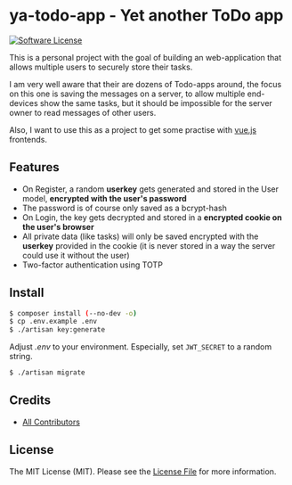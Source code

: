 # ya-todo-app - Yet another ToDo app

[![Software License][ico-license]](LICENSE.md)

This is a personal project with the goal of building an web-application that allows multiple users to securely store their tasks.

I am very well aware that their are dozens of Todo-apps around, the focus on this one is saving the messages on a server, to allow multiple end-devices show the same tasks, but it should be impossible for the server owner to read messages of other users.

Also, I want to use this as a project to get some practise with [vue.js](http://vuejs.org) frontends.

## Features

* On Register, a random **userkey** gets generated and stored in the User model, **encrypted with the user's password**
* The password is of course only saved as a bcrypt-hash
* On Login, the key gets decrypted and stored in a **encrypted cookie on the user's browser**
* All private data (like tasks) will only be saved encrypted with the **userkey** provided in the cookie (it is never stored in a way the server could use it without the user)
* Two-factor authentication using TOTP

## Install

``` bash
$ composer install (--no-dev -o)
$ cp .env.example .env
$ ./artisan key:generate
```
Adjust *.env* to your environment. Especially, set `JWT_SECRET` to a random string.
``` bash
$ ./artisan migrate
```

## Credits

- [All Contributors][link-contributors]

## License

The MIT License (MIT). Please see the [License File](LICENSE.md) for more information.

[ico-license]: https://img.shields.io/badge/license-MIT-brightgreen.svg?style=flat-square

[link-contributors]: ../../contributors
